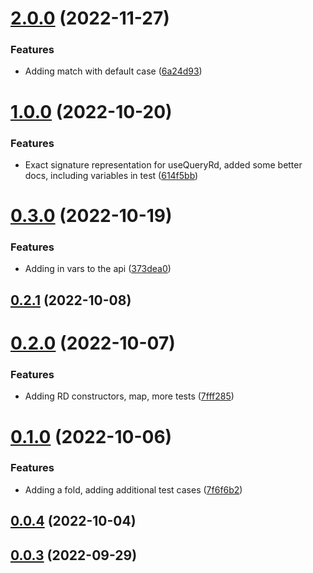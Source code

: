 

# [2.0.0](https://github.com/agmoss/use-query-rd/compare/1.0.0...2.0.0) (2022-11-27)


### Features

* Adding match with default case ([6a24d93](https://github.com/agmoss/use-query-rd/commit/6a24d930fc88a151415cf36da9ed1bec6fed9326))

# [1.0.0](https://github.com/agmoss/use-query-rd/compare/0.3.0...1.0.0) (2022-10-20)


### Features

* Exact signature representation for useQueryRd, added some better docs, including variables in test ([614f5bb](https://github.com/agmoss/use-query-rd/commit/614f5bb40ca24b6e9ce3964575dd2bdb6d78153d))

# [0.3.0](https://github.com/agmoss/use-query-rd/compare/0.2.1...0.3.0) (2022-10-19)


### Features

* Adding in vars to the api ([373dea0](https://github.com/agmoss/use-query-rd/commit/373dea0a8c2312e46b248b31fd3d10313bc6666e))

## [0.2.1](https://github.com/agmoss/use-query-rd/compare/0.2.0...0.2.1) (2022-10-08)

# [0.2.0](https://github.com/agmoss/use-query-rd/compare/0.1.0...0.2.0) (2022-10-07)


### Features

* Adding RD constructors, map, more tests ([7fff285](https://github.com/agmoss/use-query-rd/commit/7fff285da8e08c083d37691bfad244815b5f93bd))

# [0.1.0](https://github.com/agmoss/use-query-rd/compare/0.0.4...0.1.0) (2022-10-06)


### Features

* Adding a fold, adding additional test cases ([7f6f6b2](https://github.com/agmoss/use-query-rd/commit/7f6f6b2f653bb1d7019906ab4eca85c4e56f0e80))

## [0.0.4](https://github.com/agmoss/use-query-rd/compare/0.0.3...0.0.4) (2022-10-04)

## [0.0.3](https://github.com/agmoss/use-query-rd/compare/0.0.2...0.0.3) (2022-09-29)